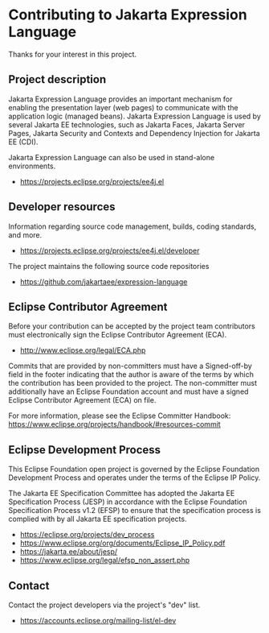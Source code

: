 # Contributing to Jakarta Expression Language

Thanks for your interest in this project.

## Project description

Jakarta Expression Language provides an important mechanism
for enabling the presentation layer (web pages) to communicate with the
application logic (managed beans). Jakarta Expression Language is used by several Jakarta EE
technologies, such as Jakarta Faces, Jakarta Server Pages, Jakarta Security and Contexts and
Dependency Injection for Jakarta EE (CDI). 

Jakarta Expression Language can also be used in stand-alone environments.

* https://projects.eclipse.org/projects/ee4j.el

## Developer resources

Information regarding source code management, builds, coding standards, and
more.

* https://projects.eclipse.org/projects/ee4j.el/developer

The project maintains the following source code repositories

* https://github.com/jakartaee/expression-language

## Eclipse Contributor Agreement

Before your contribution can be accepted by the project team contributors must
electronically sign the Eclipse Contributor Agreement (ECA).

* http://www.eclipse.org/legal/ECA.php

Commits that are provided by non-committers must have a Signed-off-by field in
the footer indicating that the author is aware of the terms by which the
contribution has been provided to the project. The non-committer must
additionally have an Eclipse Foundation account and must have a signed Eclipse
Contributor Agreement (ECA) on file.

For more information, please see the Eclipse Committer Handbook:
https://www.eclipse.org/projects/handbook/#resources-commit

## Eclipse Development Process

This Eclipse Foundation open project is governed by the Eclipse Foundation
Development Process and operates under the terms of the Eclipse IP Policy.

The Jakarta EE Specification Committee has adopted the Jakarta EE Specification
Process (JESP) in accordance with the Eclipse Foundation Specification Process
v1.2 (EFSP) to ensure that the specification process is complied with by all
Jakarta EE specification projects.

* https://eclipse.org/projects/dev_process
* https://www.eclipse.org/org/documents/Eclipse_IP_Policy.pdf
* https://jakarta.ee/about/jesp/
* https://www.eclipse.org/legal/efsp_non_assert.php

## Contact

Contact the project developers via the project's "dev" list.

* https://accounts.eclipse.org/mailing-list/el-dev
